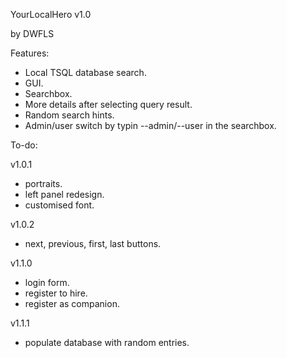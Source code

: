 YourLocalHero v1.0


by DWFLS


Features:
- Local TSQL database search.
- GUI.
- Searchbox.
- More details after selecting query result.
- Random search hints.
- Admin/user switch by typin --admin/--user in the searchbox.


To-do:

v1.0.1

- portraits.
- left panel redesign.
- customised font.


v1.0.2

- next, previous, first, last buttons.


v1.1.0

- login form.
- register to hire.
- register as companion.


v1.1.1
- populate database with random entries.
